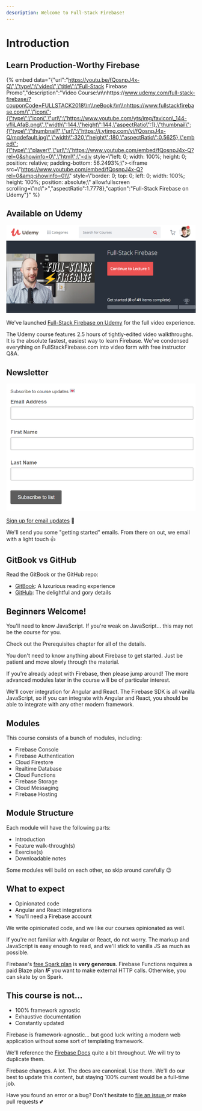 ```yaml
---
description: Welcome to Full-Stack Firebase!
---
```


# Introduction

## Learn Production-Worthy Firebase

{% embed data="{\"url\":\"https://youtu.be/fQosnpJ4x-Q\",\"type\":\"video\",\"title\":\"Full-Stack Firebase Promo\",\"description\":\"Video Course:\\n\\nhttps://www.udemy.com/full-stack-firebase/?couponCode=FULLSTACK2018\\n\\neBook:\\n\\nhttps://www.fullstackfirebase.com/\",\"icon\":{\"type\":\"icon\",\"url\":\"https://www.youtube.com/yts/img/favicon\_144-vfliLAfaB.png\",\"width\":144,\"height\":144,\"aspectRatio\":1},\"thumbnail\":{\"type\":\"thumbnail\",\"url\":\"https://i.ytimg.com/vi/fQosnpJ4x-Q/mqdefault.jpg\",\"width\":320,\"height\":180,\"aspectRatio\":0.5625},\"embed\":{\"type\":\"player\",\"url\":\"https://www.youtube.com/embed/fQosnpJ4x-Q?rel=0&showinfo=0\",\"html\":\"<div style=\\\"left: 0; width: 100%; height: 0; position: relative; padding-bottom: 56.2493%;\\\"><iframe src=\\\"https://www.youtube.com/embed/fQosnpJ4x-Q?rel=0&amp;showinfo=0\\\" style=\\\"border: 0; top: 0; left: 0; width: 100%; height: 100%; position: absolute;\\\" allowfullscreen scrolling=\\\"no\\\"></iframe></div>\",\"aspectRatio\":1.7778},\"caption\":\"Full-Stack Firebase on Udemy\"}" %}

## Available on Udemy

![Click the link below to learn more &#x1F447;](.gitbook/assets/howtofirebase-2f640-2fudemy-hero-1.png)

We've launched [Full-Stack Firebase on Udemy](https://www.udemy.com/full-stack-firebase/?couponCode=FULLSTACK2018) for the full video experience.

The Udemy course features 2.5 hours of tightly-edited video walkthroughs. It is the absolute fastest, easiest way to learn Firebase. We've condensed everything on FullStackFirebase.com into video form with free instructor Q&A.

## Newsletter

![Click below &#x1F447; to subscribe](.gitbook/assets/email-signup-form.png)

[Sign up for email updates](http://eepurl.com/ceGkov) 💌

We'll send you some "getting started" emails. From there on out, we email with a light touch 👍

## GitBook vs GitHub

Read the GitBook or the GitHub repo:

* [GitBook](https://www.fullstackfirebase.com/): A luxurious reading experience
* [GitHub](https://github.com/how-to-firebase/full-stack-firebase): The delightful and gory details

## Beginners Welcome!

You'll need to know JavaScript. If you're weak on JavaScript... this may not be the course for you.

Check out the Prerequisites chapter for all of the details.

You don't need to know anything about Firebase to get started. Just be patient and move slowly through the material.

If you're already adept with Firebase, then please jump around! The more advanced modules later in the course will be of particular interest.

We'll cover integration for Angular and React. The Firebase SDK is all vanilla JavaScript, so if you can integrate with Angular and React, you should be able to integrate with any other modern framework.

## Modules

This course consists of a bunch of modules, including:

* Firebase Console
* Firebase Authentication
* Cloud Firestore
* Realtime Database
* Cloud Functions
* Firebase Storage
* Cloud Messaging
* Firebase Hosting

## Module Structure

Each module will have the following parts:

* Introduction
* Feature walk-through\(s\)
* Exercise\(s\)
* Downloadable notes

Some modules will build on each other, so skip around carefully 😉

## What to expect

* Opinionated code
* Angular and React integrations
* You'll need a Firebase account

We write opinionated code, and we like our courses opinionated as well.

If you're not familiar with Angular or React, do not worry. The markup and JavaScript is easy enough to read, and we'll stick to vanilla JS as much as possible.

Firebase's [free Spark plan](https://firebase.google.com/pricing/) is **very generous**. Firebase Functions requires a paid Blaze plan _**IF**_ you want to make external HTTP calls. Otherwise, you can skate by on Spark.

## This course is not...

* 100% framework agnostic
* Exhaustive documentation
* Constantly updated

Firebase is framework-agnostic... but good luck writing a modern web application without some sort of templating framework.

We'll reference the [Firebase Docs](https://firebase.google.com/docs/) quite a bit throughout. We will try to duplicate them.

Firebase changes. A lot. The docs are canonical. Use them. We'll do our best to update this content, but staying 100% current would be a full-time job.

Have you found an error or a bug? Don't hesitate to [file an issue ](https://github.com/how-to-firebase/full-stack-firebase/issues) or make pull requests 💕


